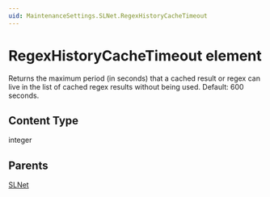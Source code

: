 ```yaml
---
uid: MaintenanceSettings.SLNet.RegexHistoryCacheTimeout
---
```


# RegexHistoryCacheTimeout element

Returns the maximum period (in seconds) that a cached result or regex can live in the list of cached regex results without being used. Default: 600 seconds.

## Content Type

integer

## Parents

[SLNet](xref:MaintenanceSettings.SLNet)
